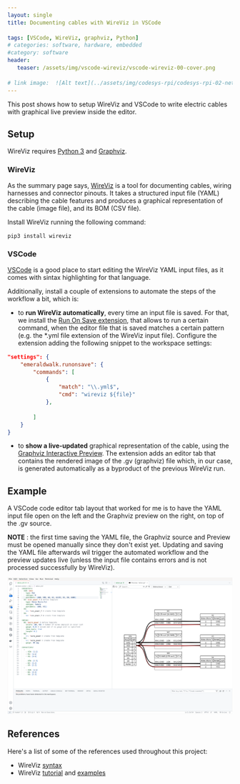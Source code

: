 ```yaml
---
layout: single
title: Documenting cables with WireViz in VSCode

tags: [VSCode, WireViz, graphviz, Python]
# categories: software, hardware, embedded 
#category: software
header:
   teaser: /assets/img/vscode-wireviz/vscode-wireviz-00-cover.png

# link image:  ![Alt text](../assets/img/codesys-rpi/codesys-rpi-02-network.png)
---
```


This post shows how to setup WireViz and VSCode to write electric cables with graphical live preview inside the editor. 

## Setup

WireViz requires [Python 3](https://www.python.org/) and [Graphviz](https://graphviz.org/).

### WireViz

As the summary page says, [WireViz](https://github.com/wireviz/WireViz) is a tool for documenting cables, wiring harnesses and connector pinouts. It takes a structured input file (YAML) describing the cable features and produces a graphical representation of the cable (image file), and its BOM (CSV file).

Install WireViz running the following command:

```bash
pip3 install wireviz
```

### VSCode

[VSCode](https://code.visualstudio.com/) is a good place to start editing the WireViz YAML input files, as it comes with sintax highlighting for that language. 

Additionally, install a couple of extensions to automate the steps of the workflow a bit, which is:

- to **run WireViz automatically**, every time an input file is saved. For that, we install the [Run On Save extension](https://marketplace.visualstudio.com/items?itemName=emeraldwalk.RunOnSave), that allows to run a certain command, when the editor file that is saved matches a certain pattern (e.g. the *.yml file extension of the WireViz input file). Configure the extension adding the following snippet to the workspace settings:

```json
"settings": {
    "emeraldwalk.runonsave": {
        "commands": [
            {
                "match": "\\.yml$",
                "cmd": "wireviz ${file}"
            },
            
        ]
    }
}
```

- to **show a live-updated** graphical representation of the cable, using the [Graphviz Interactive Preview](https://marketplace.visualstudio.com/items?itemName=tintinweb.graphviz-interactive-preview). The extension adds an editor tab that contains the rendered image of the .gv (graphviz) file which, in our case, is generated automatically as a byproduct of the previous WireViz run.  


## Example

A VSCode code editor tab layout that worked for me is to have the YAML input file open on the left and the Graphviz preview on the right, on top of the .gv source.   

**NOTE** : the first time saving the YAML file, the Graphviz source and Preview must be opened manually since they don't exist yet. Updating and saving the YAML file afterwards wil trigger the automated workflow and the preview updates live (unless the input file contains errors and is not processed successfully by WireViz).

![Alt text](../assets/img/vscode-wireviz/vscode-wireviz-01-layout.png)

## References

Here's a list of some of the references used throughout this project:

- WireViz [syntax](https://github.com/wireviz/WireViz/blob/master/docs/syntax.md)
- WireViz [tutorial](https://github.com/wireviz/WireViz/blob/master/tutorial/readme.md) and [examples](https://github.com/wireviz/WireViz/tree/master/examples)
